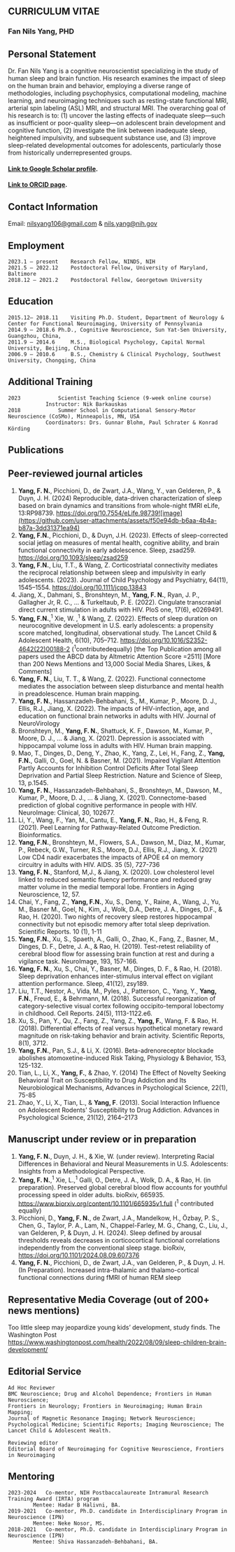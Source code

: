 ## CURRICULUM VITAE
### Fan Nils Yang, PHD


## Personal Statement
	
Dr. Fan Nils Yang is a cognitive neuroscientist specializing in the study of human sleep and brain function. His research examines the impact of sleep on the human brain and behavior, employing a diverse range of methodologies, including psychophysics, computational modeling, machine learning, and neuroimaging techniques such as resting-state functional MRI, arterial spin labeling (ASL) MRI, and structural MRI. The overarching goal of his research is to: (1) uncover the lasting effects of inadequate sleep—such as insufficient or poor-quality sleep—on adolescent brain development and cognitive function, (2) investigate the link between inadequate sleep, heightened impulsivity, and subsequent substance use, and (3) improve sleep-related developmental outcomes for adolescents, particularly those from historically underrepresented groups. 


#### [Link to Google Scholar profile](https://scholar.google.com/citations?user=sHvN8soAAAAJ&hl=en).
#### [Link to ORCID page](https://orcid.org/0000-0003-2565-6594).

## Contact Information
Email:				nilsyang106@gmail.com & nils.yang@nih.gov

## Employment
```
2023.1 – present	Research Fellow, NINDS, NIH          
2021.5 – 2022.12	Postdoctoral Fellow, University of Maryland, Baltimore
2018.12 – 2021.2	Postdoctoral Fellow, Georgetown University 
```

## Education
```
2015.12– 2018.11	Visiting Ph.D. Student, Department of Neurology & Center for Functional Neuroimaging, University of Pennsylvania
2014.9 – 2018.6	Ph.D., Cognitive Neuroscience, Sun Yat-Sen University, Guangzhou, China, 
2011.9 – 2014.6		M.S., Biological Psychology, Capital Normal University, Beijing, China
2006.9 – 2010.6		B.S., Chemistry & Clinical Psychology, Southwest University, Chongqing, China
```

## Additional Training
```
2023			Scientist Teaching Science (9-week online course)
			Instructor: Nik Barkauskas
2018 			Summer School in Computational Sensory-Motor Neuroscience (CoSMo), Minneapolis, MN, USA
			Coordinators: Drs. Gunnar Blohm, Paul Schrater & Konrad Körding
```

## Publications 
## Peer-reviewed journal articles 
1.	 **Yang, F. N.**, Picchioni, D., de Zwart, J.A., Wang, Y., van Gelderen, P., &amp; Duyn, J. H. (2024) Reproducible, data-driven characterization of sleep based on brain dynamics and transitions from whole-night fMRI eLife, 13:RP98739. https://doi.org/10.7554/eLife.98739![image](https://github.com/user-attachments/assets/f50e94db-b6aa-4b4a-b87a-3dd31371ea94)
2. 	**Yang, F.N.**, Picchioni, D., &amp; Duyn, J.H. (2023). Effects of sleep-corrected social jetlag on measures of mental health, cognitive ability, and brain functional connectivity in early adolescence. Sleep, zsad259. https://doi.org/10.1093/sleep/zsad259
3. 	**Yang, F.N.**, Liu, T.T., &amp; Wang, Z. Corticostriatal connectivity mediates the reciprocal relationship between sleep and impulsivity in early adolescents. (2023). Journal of Child Psychology and Psychiatry, 64(11), 1545–1554. https://doi.org/10.1111/jcpp.13843
4. 	Jiang, X., Dahmani, S., Bronshteyn, M., **Yang, F. N.**, Ryan, J. P., Gallagher Jr, R. C., ... & Turkeltaub, P. E. (2022). Cingulate transcranial direct current stimulation in adults with HIV. PloS one, 17(6), e0269491.
5. 	**Yang, F.N.**,<sup>1</sup> Xie, W. ,<sup>1</sup> &amp; Wang, Z. (2022). Effects of sleep duration on neurocognitive development in U.S. early adolescents: a propensity score matched, longitudinal, observational study. The Lancet Child
&amp; Adolescent Health, 6(10), 705–712. https://doi.org/10.1016/S2352-4642(22)00188-2 (<sup>1</sup>contributedequally) [the Top Publication among all papers used the ABCD data by Altmetric Attention Score =2511] [More than 200 News Mentions and 13,000 Social Media Shares, Likes, &amp; Comments]
6.	**Yang, F. N.**, Liu, T. T., & Wang, Z. (2022). Functional connectome mediates the association between sleep disturbance and mental health in preadolescence. Human brain mapping.
7.	**Yang, F. N.**, Hassanzadeh-Behbahani, S., M., Kumar, P., Moore, D. J., Ellis, R.J., Jiang, X. (2022). The impacts of HIV-infection, age, and education on functional brain networks in adults with HIV. Journal of NeuroVirology
8.	Bronshteyn, M., **Yang, F. N.**, Shattuck, K. F., Dawson, M., Kumar, P., Moore, D. J., ... & Jiang, X. (2021). Depression is associated with hippocampal volume loss in adults with HIV. Human brain mapping.
9.	Mao, T., Dinges, D., Deng, Y., Zhao, K., Yang, Z., Lei, H., Fang, Z., **Yang, F.N.**, Galli, O., Goel, N. & Basner, M. (2021). Impaired Vigilant Attention Partly Accounts for Inhibition Control Deficits After Total Sleep Deprivation and Partial Sleep Restriction. Nature and Science of Sleep, 13, p.1545.
10.	**Yang, F. N.**, Hassanzadeh-Behbahani, S., Bronshteyn, M., Dawson, M., Kumar, P., Moore, D. J., ... & Jiang, X. (2021). Connectome-based prediction of global cognitive performance in people with HIV. NeuroImage: Clinical, 30, 102677.
11.	Li, Y., Wang, F., Yan, M., Cantu, E., **Yang, F. N.**, Rao, H., & Feng, R. (2021). Peel Learning for Pathway-Related Outcome Prediction. Bioinformatics.
12.	**Yang, F.N.**, Bronshteyn, M., Flowers, S.A., Dawson, M., Diaz, M., Kumar, P., Rebeck, G.W., Turner, R.S., Moore, D.J., Ellis, R.J., Jiang, X. (2021) Low CD4 nadir exacerbates the impacts of APOE ε4 on memory circuitry in adults with HIV. AIDS. 35 (5), 727-736
13.	**Yang, F. N.**, Stanford, M,J., & Jiang, X. (2020). Low cholesterol level linked to reduced semantic fluency performance and reduced gray matter volume in the medial temporal lobe. Frontiers in Aging Neuroscience, 12, 57.
14.	Chai, Y., Fang, Z., **Yang, F.N.**, Xu, S., Deng, Y., Raine, A., Wang, J., Yu, M., Basner M., Goel, N., Kim, J., Wolk, D.A., Detre, J. A., Dinges, D.F., & Rao, H. (2020). Two nights of recovery sleep restores hippocampal connectivity but not episodic memory after total sleep deprivation. Scientific Reports. 10 (1), 1-11
15.	**Yang, F.N.**, Xu, S., Spaeth, A., Galli, O., Zhao, K., Fang, Z., Basner, M., Dinges, D. F., Detre, J. A., & Rao, H. (2019). Test-retest reliability of cerebral blood flow for assessing brain function at rest and during a vigilance task. NeuroImage, 193, 157-166.
16.	**Yang, F. N.**, Xu, S., Chai, Y., Basner, M., Dinges, D. F., & Rao, H. (2018). Sleep deprivation enhances inter-stimulus interval effect on vigilant attention performance. Sleep, 41(12), zsy189.
17.	Liu, T.T., Nestor, A., Vida, M., Pyles, J., Patterson, C., Yang, Y., **Yang, F.N.**, Freud, E., & Behrmann, M. (2018). Successful reorganization of category-selective visual cortex following occipito-temporal lobectomy in childhood. Cell Reports. 24(5), 1113-1122.e6.
18.	Xu, S., Pan, Y., Qu, Z., Fang, Z., Yang, Z., **Yang, F.**, Wang, F. & Rao, H. (2018). Differential effects of real versus hypothetical monetary reward magnitude on risk-taking behavior and brain activity. Scientific Reports, 8(1), 3712. 
19.	**Yang, F.N.**, Pan, S.J., & Li, X. (2016). Beta-adrenoreceptor blockade abolishes atomoxetine-induced Risk Taking, Physiology & Behavior, 153, 125-132.
20.	Tian, L., Li, X., **Yang, F.**, & Zhao, Y. (2014) The Effect of Novelty Seeking Behavioral Trait on Susceptibility to Drug Addiction and Its Neurobiological Mechanisms, Advances in Psychological Science, 22(1), 75-85
20.	Zhao, Y., Li, X., Tian, L., & **Yang, F**. (2013). Social Interaction Influence on Adolescent Rodents' Susceptibility to Drug Addiction. Advances in Psychological Science, 21(12), 2164–2173


## Manuscript under review or in preparation

1. **Yang, F. N.**, Duyn, J. H., &amp; Xie, W. (under review). Interpreting Racial Differences in Behavioral and Neural Measurements in U.S. Adolescents: Insights from a Methodological Perspective.
2. **Yang, F. N.**,<sup>1</sup>  Xie, L.,<sup>1</sup> Galli, O., Detre, J. A., Wolk, D. A., &amp; Rao, H. (in preparation). Preserved global cerebral blood flow accounts for youthful processing speed in older adults. bioRxiv, 665935. https://www.biorxiv.org/content/10.1101/665935v1.full (<sup>1</sup> contributed equally)
3. Picchioni, D., **Yang, F. N.**, de Zwart, J.A., Mandelkow, H., Özbay, P. S., Chen, G., Taylor, P. A., Lam, N., Chappel-Farley, M. G., Chang, C., Liu, J., van Gelderen, P, &amp; Duyn, J. H. (2024). Sleep defined by arousal thresholds reveals decreases in corticocortical functional correlations independently from the conventional sleep stage. bioRxiv, https://doi.org/10.1101/2024.08.09.607376 
4. **Yang, F. N.**, Picchioni, D., de Zwart, J.A., van Gelderen, P., &amp; Duyn, J. H. (In Preparation). Increased intra-thalamic and thalamo-cortical functional connections during fMRI of human REM sleep



## Representative Media Coverage (out of 200+ news mentions)
Too little sleep may jeopardize young kids’ development, study finds. The Washington Post https://www.washingtonpost.com/health/2022/08/09/sleep-children-brain-development/


## Editorial Service 
```
Ad Hoc Reviewer	
BMC Neuroscience; Drug and Alcohol Dependence; Frontiers in Human Neuroscience;
Frontiers in Neurology; Frontiers in Neuroimaging; Human Brain Mapping;
Journal of Magnetic Resonance Imaging; Network Neuroscience;
Psychological Medicine; Scientific Reports; Imaging Neuroscience; The Lancet Child & Adolescent Health.
```
```
Reviewing editor
Editorial Board of Neuroimaging for Cognitive Neuroscience, Frontiers in Neuroimaging

```

## Mentoring
```
2023-2024	Co-mentor, NIH Postbaccalaureate Intramural Research Training Award (IRTA) program
		Mentee: Hadar B Halivni, BA. 
2019-2021	Co-mentor, Ph.D. candidate in Interdisciplinary Program in Neuroscience (IPN)
		Mentee: Neke Nosor, MS.
2018-2021	Co-mentor, Ph.D. candidate in Interdisciplinary Program in Neuroscience (IPN)
		Mentee: Shiva Hassanzadeh-Behbahani, BA.
```


